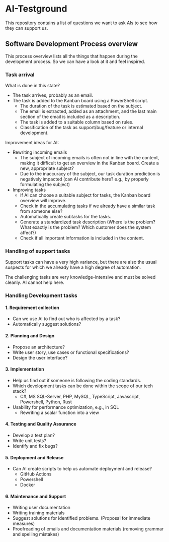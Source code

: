# AI-Testground

This repository contains a list of questions we want to ask AIs to see how they can support us.

## Software Development Process overview

This process overview lists all the things that happen during the development process.
So we can have a look at it and feel inspired.

### Task arrival

What is done in this state?

- The task arrives, probably as an email.
- The task is added to the Kanban board using a PowerShell script.
  - The duration of the task is estimated based on the subject. 
  - The email is extracted, added as an attachment, and the last main section of the email is included as a description.
  - The task is added to a suitable column based on rules.
  - Classification of the task as support/bug/feature or internal development.

Improvement ideas for AI:

- Rewriting incoming emails
  - The subject of incoming emails is often not in line with the content, making it difficult to get an overview in the Kanban board. Create a new, appropriate subject?
  - Due to the inaccuracy of the subject, our task duration prediction is negatively impacted (can AI contribute here? e.g., by properly formulating the subject)
- Improving tasks
  - If AI can choose a suitable subject for tasks, the Kanban board overview will improve.
  - Check in the accumulating tasks if we already have a similar task from someone else?
  - Automatically create subtasks for the tasks.
  - Generate a standardized task description (Where is the problem? What exactly is the problem? Which customer does the system affect?)
  - Check if all important information is included in the content.

### Handling of support tasks

Support tasks can have a very high variance, but there are also the usual suspects for which
we already have a high degree of automation.

The challenging tasks are very knowledge-intensive and must be solved cleanly. AI cannot help here.

### Handling Development tasks

#### 1. Requirement collection

  - Can we use AI to find out who is affected by a task?
  - Automatically suggest solutions?

#### 2. Planning and Design

  - Propose an architecture?
  - Write user story, use cases or functional specifications?
  - Design the user interface?

#### 3. Implementation

  - Help us find out if someone is following the coding standards.
  - Which development tasks can be done within the scope of our tech stack?
    - C#, MS SQL-Server, PHP, MySQL, TypeScript, Javascript, Powershell, Python, Rust
  - Usability for performance optimization, e.g., in SQL
    - Rewriting a scalar function into a view

#### 4. Testing and Quality Assurance

  - Develop a test plan?
  - Write unit tests?
  - Identify and fix bugs?

#### 5. Deployment and Release

- Can AI create scripts to help us automate deployment and release?
  - GitHub Actions
  - Powershell
  - Docker

#### 6. Maintenance and Support

  - Writing user documentation
  - Writing training materials
  - Suggest solutions for identified problems. (Proposal for immediate measures)
  - Proofreading of emails and documentation materials (removing grammar and spelling mistakes)
